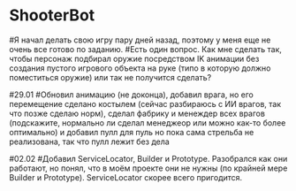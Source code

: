 # ShooterBot

#Я начал делать свою игру пару дней назад, поэтому у меня еще не очень все готово по заданию.
#Есть один вопрос. Как мне сделать так, чтобы персонаж подбирал оружие посредством IK анимации без создания пустого игрового объекта на руке (типо в которую должно поместиться оружие) или так не получится сделать?

#29.01
#Обновил анимацию (не доконца), добавил врага, но его перемещение сделано костылем (сейчас разбираюсь с ИИ врагов, так что позже сделаю норм), сделал фабрику и менеждер всех врагов (подскажите, нормально ли сделал менеджеор или можно как-то более оптимально) и добавил пулл для пуль но пока сама стрельба не реализована, так что пулл лежит без дела

#02.02
#Добавил ServiceLocator, Builder и Prototype. Разобрался как они работают, но понял, что в моём проекте они не нужны (по крайней мере Builder и Prototype). ServiceLocator скорее всего пригодится.
